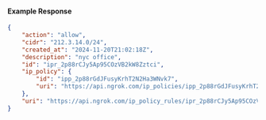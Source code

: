 <!-- Code generated for API Clients. DO NOT EDIT. -->

#### Example Response

```json
{
	"action": "allow",
	"cidr": "212.3.14.0/24",
	"created_at": "2024-11-20T21:02:18Z",
	"description": "nyc office",
	"id": "ipr_2p88rCJy5Ap95COzVB2kW8Zztci",
	"ip_policy": {
		"id": "ipp_2p88rGdJFusyKrhT2N2Ha3WNvk7",
		"uri": "https://api.ngrok.com/ip_policies/ipp_2p88rGdJFusyKrhT2N2Ha3WNvk7"
	},
	"uri": "https://api.ngrok.com/ip_policy_rules/ipr_2p88rCJy5Ap95COzVB2kW8Zztci"
}
```
